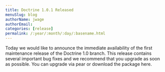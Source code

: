 ```yaml
---
title: Doctrine 1.0.1 Released
menuSlug: blog
authorName: jwage 
authorEmail: 
categories: [release]
permalink: /:year/:month/:day/:basename.html
---
```

Today we would like to announce the immediate availability of the first
maintenance release of the Doctrine 1.0 branch. This release contains
several important bug fixes and we recommend that you upgrade as soon as
possible. You can upgrade via pear or download the package here.
